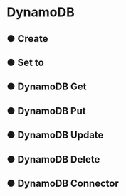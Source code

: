 # DynamoDB

## ● Create

## ● Set to

## ● DynamoDB Get

## ● DynamoDB Put

## ● DynamoDB Update

## ● DynamoDB Delete

## ● DynamoDB Connector



